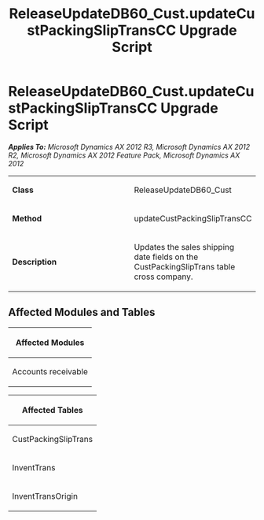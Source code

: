 ﻿---
title: ReleaseUpdateDB60_Cust.updateCustPackingSlipTransCC Upgrade Script
TOCTitle: ReleaseUpdateDB60_Cust.updateCustPackingSlipTransCC Upgrade Script
ms:assetid: 14883608-c562-9b39-5bde-f3c0f630df62
ms:mtpsurl: https://msdn.microsoft.com/en-us/library/JJ718514(v=AX.60)
ms:contentKeyID: 49706796
ms.date: 05/18/2015
mtps_version: v=AX.60
---

# ReleaseUpdateDB60\_Cust.updateCustPackingSlipTransCC Upgrade Script 


_**Applies To:** Microsoft Dynamics AX 2012 R3, Microsoft Dynamics AX 2012 R2, Microsoft Dynamics AX 2012 Feature Pack, Microsoft Dynamics AX 2012_

<table>
<colgroup>
<col style="width: 50%" />
<col style="width: 50%" />
</colgroup>
<tbody>
<tr class="odd">
<td><p><strong>Class</strong></p></td>
<td><p>ReleaseUpdateDB60_Cust</p></td>
</tr>
<tr class="even">
<td><p><strong>Method</strong></p></td>
<td><p>updateCustPackingSlipTransCC</p></td>
</tr>
<tr class="odd">
<td><p><strong>Description</strong></p></td>
<td><p>Updates the sales shipping date fields on the CustPackingSlipTrans table cross company.</p></td>
</tr>
</tbody>
</table>


## Affected Modules and Tables

<table>
<colgroup>
<col style="width: 100%" />
</colgroup>
<thead>
<tr class="header">
<th><p>Affected Modules</p></th>
</tr>
</thead>
<tbody>
<tr class="odd">
<td><p>Accounts receivable</p></td>
</tr>
</tbody>
</table>


<table>
<colgroup>
<col style="width: 100%" />
</colgroup>
<thead>
<tr class="header">
<th><p>Affected Tables</p></th>
</tr>
</thead>
<tbody>
<tr class="odd">
<td><p>CustPackingSlipTrans</p></td>
</tr>
<tr class="even">
<td><p>InventTrans</p></td>
</tr>
<tr class="odd">
<td><p>InventTransOrigin</p></td>
</tr>
</tbody>
</table>

  


